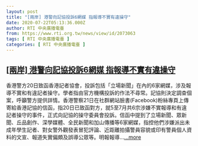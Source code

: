 ```yaml
---
layout: post
title: "[兩岸] 港警向記協投訴6網媒 指報導不實有違操守"
date: 2020-07-22T05:13:36.000Z
author: RTI 中央廣播電臺
from: https://www.rti.org.tw/news/view/id/2073063
tags: [ RTI 中央廣播電臺 ]
categories: [ RTI 中央廣播電臺 ]
---
```

<!--1595394816000-->
[[兩岸] 港警向記協投訴6網媒 指報導不實有違操守](https://www.rti.org.tw/news/view/id/2073063)
------

<div>
香港警方20日致函香港記者協會，投訴包括「立場新聞」在內的6家網媒，涉及報導不實和有違記者操守。學者指由官方機構投訴的作法不尋常。記協則決定調查個案，呼籲警方提供詳情。香港警察21日在社群網站臉書(Facebook)粉絲專頁上傳寄給香港記協的信函，指20日已致函對方，就5至7月共6宗涉嫌不實報導和有違記者操守的事件，正式向記協的操守委員會投訴。信函中提到了立場新聞、眾新聞、丘品創作、深學媒體、全民新聞和加山傳播等6家網媒，指控他們涉嫌派出未成年學生記者、對女警外觀發表冒犯評論、近距離拍攝警員容貌或印有警員個人資料的文宣、報道失實偏頗及誤導公眾等。明報報導...<a target="_blank" href="https://www.rti.org.tw/news/view/id/2073063">...more</a>
</div>
